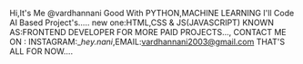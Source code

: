 Hi,It's Me @vardhannani
Good With PYTHON,MACHINE LEARNING 
I'll Code AI Based Project's.....
new one:HTML,CSS & JS(JAVASCRIPT)
KNOWN AS:FRONTEND DEVELOPER 
FOR MORE PAID PROJECTS...,
CONTACT ME ON : INSTAGRAM:__hey.nani_,EMAIL:vardhannani2003@gmail.com
THAT'S ALL FOR NOW....
